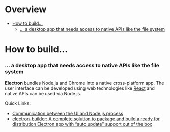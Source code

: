 # Overview

- [How to build…](#how-to-build-)
    + [… a desktop app that needs access to native APIs like the file system](#-a-desktop-app-that-needs-access-to-native-apis-like-the-file-system)

# How to build…


### … a desktop app that needs access to native APIs like the file system

**Electron** bundles Node.js and Chrome into a native cross-platform app. The user interface can be developed using web technologies like [React](https://github.com/electron-react-boilerplate/electron-react-boilerplate) and native APIs can be used via Node.js.

Quick Links:
- [Communication between the UI and Node.js process](https://www.electronjs.org/docs/api/ipc-main#ipcmain)
- [electron-builder: A complete solution to package and build a ready for distribution Electron app with “auto update” support out of the box](https://github.com/electron-userland/electron-builder)
